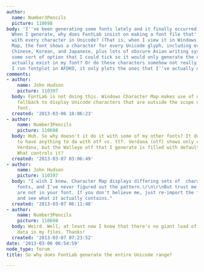 ```yaml
---
author:
  name: Number3Pencils
  picture: 110698
body: 'I''ve been generating some fonts lately and it finally occurred to me to wonder:
  When I generate, why does FontLab insist on making a font file that''s complete
  with every character in Unicode? (That is, when I view it in Windows'' Character
  Map, the font shows a character for every Unicode glyph, including everything in
  Chinese, Korean, and Japanese, plus lots of obscure Asian writing systems.) Is there
  some sort of option that I could tick so it would only generate the characters that
  actually exist in my font? Or do these characters somehow not really exist? When
  I run fontplot in AFDKO, it only plots the ones that I''ve actually designed.'
comments:
- author:
    name: John Hudson
    picture: 110397
  body: FontLab is not doing this. Windows Character Map makes use of default font
    fallback to display Unicode characters that are outside the scope of the individual
    font.
  created: '2013-03-06 18:06:23'
- author:
    name: Number3Pencils
    picture: 110698
  body: Huh. So why doesn't it do it with some of my other fonts? It doesn't seem
    to have anything to do with otf vs. ttf. Verdana (otf) shows only characters in
    Verdana, but the Walleye otf that I generate is filled with default characters.
    What controls it?
  created: '2013-03-07 03:06:49'
- author:
    name: John Hudson
    picture: 110397
  body: "I wish I knew. Character Map displays differing sets of  characters for various
    fonts, and I've never figured out the pattern.\r\n\r\nBut trust me: those glyphs
    are not in your font. If you don't believe me, just re-import the font into FontLab
    and see what it actually contains."
  created: '2013-03-07 06:11:48'
- author:
    name: Number3Pencils
    picture: 110698
  body: Weird. Well, at least now I know that there's no giant load of extraneous
    data in my files. Thanks!
  created: '2013-03-07 07:23:52'
date: '2013-03-06 06:54:59'
node_type: forum
title: So why does FontLab generate the entire Unicode range?

---
```

